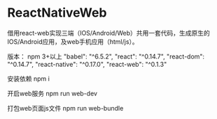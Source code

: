# ReactNativeWeb
借用react-web实现三端（IOS/Android/Web）共用一套代码，生成原生的IOS/Android应用，及web手机应用（html/js）。

版本：
npm 3+以上
"babel": "^6.5.2",
"react": "^0.14.7",
"react-dom": "^0.14.7",
"react-native": "^0.17.0",
"react-web": "^0.1.3"

安装依赖
npm i 

开启web服务 
npm run web-dev

打包web页面js文件
npm run web-bundle
